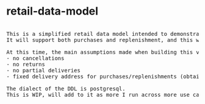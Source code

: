 # retail-data-model
<pre>

This is a simplified retail data model intended to demonstrate system performance and diagnosis tk "mr-stats".
It will support both purchases and replenishment, and this will enable sales and inventory analysis of various types.

At this time, the main assumptions made when building this version of the data model are:
- no cancellations
- no returns
- no partial deliveries
- fixed delivery address for purchases/replenishments (obtained from supplier, store, customer dimension tables)

The dialect of the DDL is postgresql.
This is WIP, will add to it as more I run across more use cases.

</pre>
